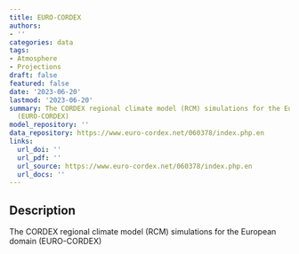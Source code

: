 ```yaml
---
title: EURO-CORDEX
authors:
- ''
categories: data
tags:
- Atmosphere
- Projections
draft: false
featured: false
date: '2023-06-20'
lastmod: '2023-06-20'
summary: The CORDEX regional climate model (RCM) simulations for the European domain
  (EURO-CORDEX)
model_repository: ''
data_repository: https://www.euro-cordex.net/060378/index.php.en
links:
  url_doi: ''
  url_pdf: ''
  url_source: https://www.euro-cordex.net/060378/index.php.en
  url_docs: ''
---
```


## Description

The CORDEX regional climate model (RCM) simulations for the European domain (EURO-CORDEX)

